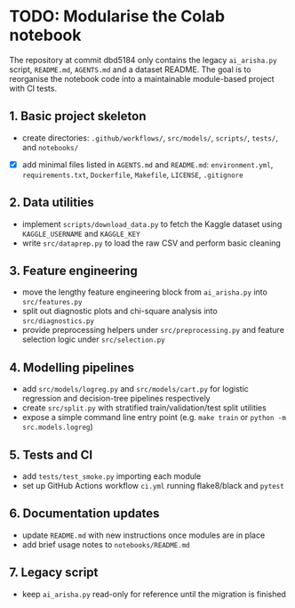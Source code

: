 # TODO: Modularise the Colab notebook

The repository at commit dbd5184 only contains the legacy `ai_arisha.py` script, `README.md`, `AGENTS.md` and a dataset README.  The goal is to reorganise the notebook code into a maintainable module-based project with CI tests.

## 1. Basic project skeleton
- create directories: `.github/workflows/`, `src/models/`, `scripts/`, `tests/`, and `notebooks/`
- [x] add minimal files listed in `AGENTS.md` and `README.md`: `environment.yml`, `requirements.txt`, `Dockerfile`, `Makefile`, `LICENSE`, `.gitignore`

## 2. Data utilities
- implement `scripts/download_data.py` to fetch the Kaggle dataset using `KAGGLE_USERNAME` and `KAGGLE_KEY`
- write `src/dataprep.py` to load the raw CSV and perform basic cleaning

## 3. Feature engineering
- move the lengthy feature engineering block from `ai_arisha.py` into `src/features.py`
- split out diagnostic plots and chi-square analysis into `src/diagnostics.py`
- provide preprocessing helpers under `src/preprocessing.py` and feature selection logic under `src/selection.py`

## 4. Modelling pipelines
- add `src/models/logreg.py` and `src/models/cart.py` for logistic regression and decision-tree pipelines respectively
- create `src/split.py` with stratified train/validation/test split utilities
- expose a simple command line entry point (e.g. `make train` or `python -m src.models.logreg`)

## 5. Tests and CI
- add `tests/test_smoke.py` importing each module
- set up GitHub Actions workflow `ci.yml` running flake8/black and `pytest`

## 6. Documentation updates
- update `README.md` with new instructions once modules are in place
- add brief usage notes to `notebooks/README.md`

## 7. Legacy script
- keep `ai_arisha.py` read-only for reference until the migration is finished
